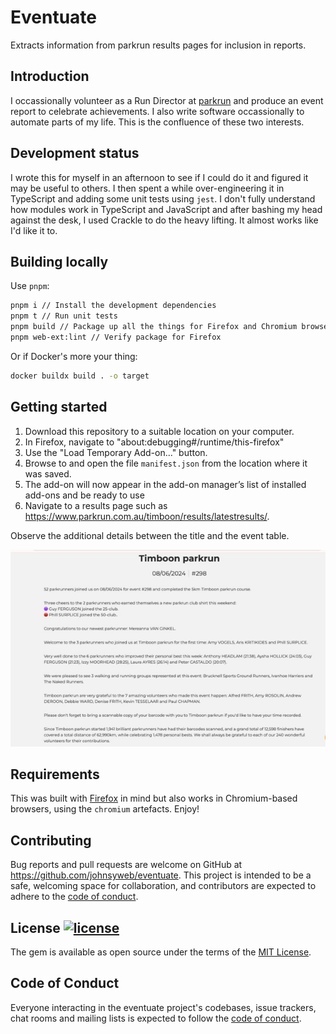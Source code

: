 # Eventuate

Extracts information from parkrun results pages for inclusion in reports.

## Introduction

I occassionally volunteer as a Run Director at [parkrun](https://parkrun.com.au/) and produce an event report to celebrate achievements. I also write software occassionally to automate parts of my life. This is the confluence of these two interests.

## Development status

I wrote this for myself in an afternoon to see if I could do it and figured it may be useful to others. I then spent a while over-engineering it in TypeScript and adding some unit tests using `jest`. I don't fully understand how modules work in TypeScript and JavaScript and after bashing my head against the desk, I used Crackle to do the heavy lifting. It almost works like I'd like it to.

## Building locally

Use `pnpm`:

```sh
pnpm i // Install the development dependencies
pnpm t // Run unit tests
pnpm build // Package up all the things for Firefox and Chromium browsers
pnpm web-ext:lint // Verify package for Firefox
```

Or if Docker's more your thing:

```sh
docker buildx build . -o target
```

## Getting started

1. Download this repository to a suitable location on your computer.
1. In Firefox, navigate to "about:debugging#/runtime/this-firefox"
1. Use the "Load Temporary Add-on..." button.
1. Browse to and open the file `manifest.json` from the location where it was saved.
1. The add-on will now appear in the add-on manager’s list of installed add-ons and be ready to use
1. Navigate to a results page such as <https://www.parkrun.com.au/timboon/results/latestresults/>.

Observe the additional details between the title and the event table.

![Sample Screenshot](./assets/screenshot.jpg)

## Requirements

This was built with [Firefox](https://mozilla.org/firefox) in mind but also works in Chromium-based browsers, using the `chromium` artefacts. Enjoy!

## Contributing

Bug reports and pull requests are welcome on GitHub at
<https://github.com/johnsyweb/eventuate>. This project is intended to be a
safe, welcoming space for collaboration, and contributors are expected to adhere
to the [code of
conduct](https://github.com/johnsyweb/eventuate/blob/main/CODE_OF_CONDUCT.md).

## License [![license](https://img.shields.io/github/license/mashape/apistatus.svg?style=flat-square)](https://github.com/johnsyweb/eventuate/blob/HEAD/LICENSE.txt)

The gem is available as open source under the terms of the [MIT License](https://opensource.org/licenses/MIT).

## Code of Conduct

Everyone interacting in the eventuate project's codebases, issue trackers, chat
rooms and mailing lists is expected to follow the [code of
conduct](https://github.com/johnsyweb/eventuate/blob/main/CODE_OF_CONDUCT.md).
